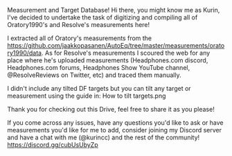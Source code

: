 Measurement and Target Database!
Hi there, you might know me as Kurin, I've decided to undertake the task of digitizing and compiling all of Oratory1990's and Resolve's measurements here!

I extracted all of Oratory's measurements from the https://github.com/jaakkopasanen/AutoEq/tree/master/measurements/oratory1990/data. As for Resolve's measurements I scoured the web for any place where he's uploaded measurements (Headphones.com discord, Headphones.com forums, Headphones Show YouTube channel, @ResolveReviews on Twitter, etc) and traced them manually.

I didn't include any tilted DF targets but you can tilt any target or measurement using the guide in: How to tilt targets.png 

Thank you for checking out this Drive, feel free to share it as you please!

If you come across any issues, have any questions you'd like to ask or have measurements you'd like for me to add, consider joining my Discord server and have a chat with me (@kurincc) and the rest of the community! https://discord.gg/cubUsUbyZp

